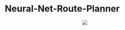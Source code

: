 # Neural-Net-Route-Planner
<p align="center">
<img src="https://github.com/user-attachments/assets/d0d7cd5b-b46f-4585-b5c5-a2e4f6f4e2ee"> 
</p>
